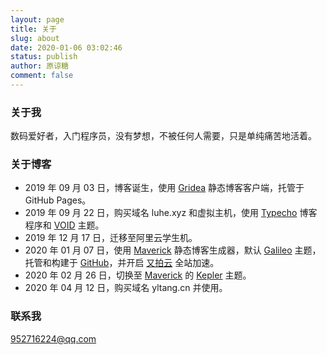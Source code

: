 ```yaml
---
layout: page
title: 关于
slug: about
date: 2020-01-06 03:02:46
status: publish
author: 原谅糖
comment: false
---
```


### 关于我

数码爱好者，入门程序员，没有梦想，不被任何人需要，只是单纯痛苦地活着。

### 关于博客

- 2019 年 09 月 03 日，博客诞生，使用 [Gridea](https://gridea.dev/) 静态博客客户端，托管于 GitHub Pages。
- 2019 年 09 月 22 日，购买域名 luhe.xyz 和虚拟主机，使用 [Typecho](http://typecho.org/) 博客程序和 [VOID](https://blog.imalan.cn/archives/247/) 主题。
- 2019 年 12 月 17 日，迁移至阿里云学生机。
- 2020 年 01 月 07 日，使用 [Maverick](https://github.com/AlanDecode/Maverick) 静态博客生成器，默认 [Galileo](https://github.com/AlanDecode/Maverick-Theme-Galileo) 主题，托管和构建于 [GitHub](https://github.com/)，并开启 [又拍云](https://www.upyun.com/) 全站加速。
- 2020 年 02 月 26 日，切换至 [Maverick](https://github.com/AlanDecode/Maverick) 的 [Kepler](https://github.com/AlanDecode/Maverick-Theme-Kepler) 主题。
- 2020 年 04 月 12 日，购买域名 yltang.cn 并使用。

### 联系我

952716224@qq.com